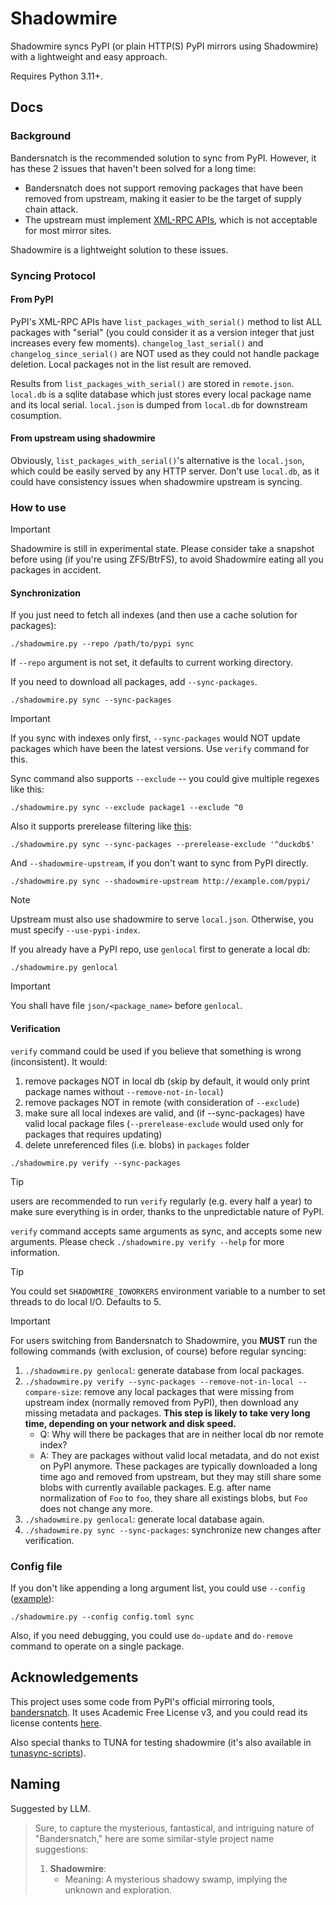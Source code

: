 # Shadowmire

Shadowmire syncs PyPI (or plain HTTP(S) PyPI mirrors using Shadowmire) with a lightweight and easy approach.

Requires Python 3.11+.

## Docs

### Background

Bandersnatch is the recommended solution to sync from PyPI. However, it has these 2 issues that haven't been solved for a long time:

- Bandersnatch does not support removing packages that have been removed from upstream, making it easier to be the target of supply chain attack.
- The upstream must implement [XML-RPC APIs](https://warehouse.pypa.io/api-reference/xml-rpc.html#mirroring-support), which is not acceptable for most mirror sites.

Shadowmire is a lightweight solution to these issues.

### Syncing Protocol

#### From PyPI

PyPI's XML-RPC APIs have `list_packages_with_serial()` method to list ALL packages with "serial" (you could consider it as a version integer that just increases every few moments). `changelog_last_serial()` and `changelog_since_serial()` are NOT used as they could not handle package deletion. Local packages not in the list result are removed.

Results from `list_packages_with_serial()` are stored in `remote.json`. `local.db` is a sqlite database which just stores every local package name and its local serial. `local.json` is dumped from `local.db` for downstream cosumption.

#### From upstream using shadowmire

Obviously, `list_packages_with_serial()`'s alternative is the `local.json`, which could be easily served by any HTTP server. Don't use `local.db`, as it could have consistency issues when shadowmire upstream is syncing.

### How to use

> [!IMPORTANT]
> Shadowmire is still in experimental state. Please consider take a snapshot before using (if you're using ZFS/BtrFS), to avoid Shadowmire eating all you packages in accident.

#### Synchronization

If you just need to fetch all indexes (and then use a cache solution for packages):

```shell
./shadowmire.py --repo /path/to/pypi sync
```

If `--repo` argument is not set, it defaults to current working directory.

If you need to download all packages, add `--sync-packages`.

```shell
./shadowmire.py sync --sync-packages
```

> [!IMPORTANT]
> If you sync with indexes only first, `--sync-packages` would NOT update packages which have been the latest versions. Use `verify` command for this.

Sync command also supports `--exclude` -- you could give multiple regexes like this:

```shell
./shadowmire.py sync --exclude package1 --exclude ^0
```

Also it supports prerelease filtering like [this](https://bandersnatch.readthedocs.io/en/latest/filtering_configuration.html#prerelease-filtering):

```shell
./shadowmire.py sync --sync-packages --prerelease-exclude '^duckdb$'
```

And `--shadowmire-upstream`, if you don't want to sync from PyPI directly.

```shell
./shadowmire.py sync --shadowmire-upstream http://example.com/pypi/
```

> [!NOTE]
> Upstream must also use shadowmire to serve `local.json`. Otherwise, you must specify `--use-pypi-index`.

If you already have a PyPI repo, use `genlocal` first to generate a local db:

```shell
./shadowmire.py genlocal
```

> [!IMPORTANT]
> You shall have file `json/<package_name>` before `genlocal`.

#### Verification

`verify` command could be used if you believe that something is wrong (inconsistent). It would:

1. remove packages NOT in local db (skip by default, it would only print package names without `--remove-not-in-local`)
2. remove packages NOT in remote (with consideration of `--exclude`)
3. make sure all local indexes are valid, and (if --sync-packages) have valid local package files
   (`--prerelease-exclude` would used only for packages that requires updating)
4. delete unreferenced files (i.e. blobs) in `packages` folder

```shell
./shadowmire.py verify --sync-packages
```

> [!TIP]
> users are recommended to run `verify` regularly (e.g. every half a year) to make sure everything is in order, thanks to the unpredictable nature of PyPI.

`verify` command accepts same arguments as sync, and accepts some new arguments. Please check `./shadowmire.py verify --help` for more information.

> [!TIP]
> You could set `SHADOWMIRE_IOWORKERS` environment variable to a number to set threads to do local I/O. Defaults to 5.

> [!IMPORTANT]
> For users switching from Bandersnatch to Shadowmire, you **MUST** run the following commands (with exclusion, of course) before regular syncing:
>
> 1. `./shadowmire.py genlocal`: generate database from local packages.
> 1. `./shadowmire.py verify --sync-packages --remove-not-in-local --compare-size`: remove any local packages that were missing from upstream index (normally removed from PyPI), then download any missing metadata and packages. **This step is likely to take very long time, depending on your network and disk speed.** 
>     * Q: Why will there be packages that are in neither local db nor remote index?
>     * A: They are packages without valid local metadata, and do not exist on PyPI anymore. These packages are typically downloaded a long time ago and removed from upstream, but they may still share some blobs with currently available packages. E.g. after name normalization of `Foo` to `foo`, they share all existings blobs, but `Foo` does not change any more.
> 1. `./shadowmire.py genlocal`: generate local database again.
> 1. `./shadowmire.py sync --sync-packages`: synchronize new changes after verification.

### Config file

If you don't like appending a long argument list, you could use `--config` ([example](./config.example.toml)):

```shell
./shadowmire.py --config config.toml sync
```

Also, if you need debugging, you could use `do-update` and `do-remove` command to operate on a single package.

## Acknowledgements

This project uses some code from PyPI's official mirroring tools, [bandersnatch](https://github.com/pypa/bandersnatch). It uses Academic Free License v3, and you could read its license contents [here](./LICENSE.AFL).

Also special thanks to TUNA for testing shadowmire (it's also available in [tunasync-scripts](https://github.com/tuna/tunasync-scripts/)).

## Naming

Suggested by LLM.

> Sure, to capture the mysterious, fantastical, and intriguing nature of "Bandersnatch," here are some similar-style project name suggestions:
>
> 1. **Shadowmire**:
>    - Meaning: A mysterious shadowy swamp, implying the unknown and exploration.
